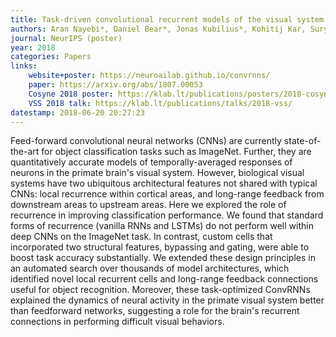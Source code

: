 ```yaml
---
title: Task-driven convolutional recurrent models of the visual system
authors: Aran Nayebi*, Daniel Bear*, Jonas Kubilius*, Kohitij Kar, Surya Ganguli, David Sussillo, James J. DiCarlo, Daniel L. K. Yamins
journal: NeurIPS (poster)
year: 2018
categories: Papers
links:
    website+poster: https://neuroailab.github.io/convrnns/
    paper: https://arxiv.org/abs/1807.00053
    Cosyne 2018 poster: https://klab.lt/publications/posters/2018-cosyne/
    VSS 2018 talk: https://klab.lt/publications/talks/2018-vss/
datestamp: 2018-06-20 20:27:23
---
```


Feed-forward convolutional neural networks (CNNs) are currently state-of-the-art for object classification tasks such as ImageNet. Further, they are quantitatively accurate models of temporally-averaged responses of neurons in the primate brain's visual system. However, biological visual systems have two ubiquitous architectural features not shared with typical CNNs: local recurrence within cortical areas, and long-range feedback from downstream areas to upstream areas. Here we explored the role of recurrence in improving classification performance. We found that standard forms of recurrence (vanilla RNNs and LSTMs) do not perform well within deep CNNs on the ImageNet task. In contrast, custom cells that incorporated two structural features, bypassing and gating, were able to boost task accuracy substantially. We extended these design principles in an automated search over thousands of model architectures, which identified novel local recurrent cells and long-range feedback connections useful for object recognition. Moreover, these task-optimized ConvRNNs explained the dynamics of neural activity in the primate visual system better than feedforward networks, suggesting a role for the brain's recurrent connections in performing difficult visual behaviors.